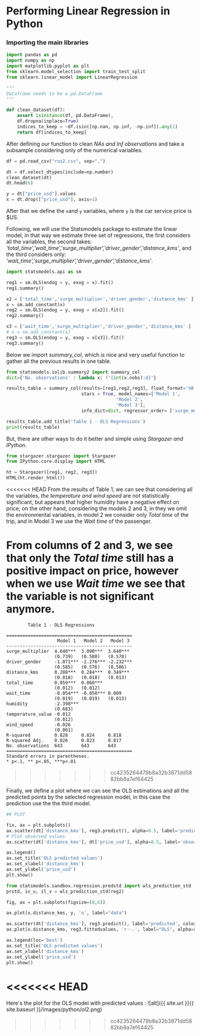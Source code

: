 

# Performing Linear Regression in Python

### Importing the main libraries

```python
import pandas as pd
import numpy as np
import matplotlib.pyplot as plt
from sklearn.model_selection import train_test_split
from sklearn.linear_model import LinearRegression

"""
Dataframe needs to be a pd.DataFrame
"""

def clean_dataset(df):
    assert isinstance(df, pd.DataFrame), 
    df.dropna(inplace=True)
    indices_to_keep = ~df.isin([np.nan, np.inf, -np.inf]).any(1)
    return df[indices_to_keep]
```

After defining our function to clean *NAs and Inf observations*  and take a subsample considering only of the numerical variables.

```python
df = pd.read_csv("rus2.csv", sep=",")

dt = df.select_dtypes(include=np.number)
clean_dataset(dt)
dt.head(6)

y = dt["price_usd"].values
x = dt.drop(["price_usd"], axis=1)
```

After that we define the `x`and `y` variables, where `y` is the car service price is $US.

Following, we will use the Statsmodels package to estimate the linear model, in that way we estimate three set of regressions, the first considers all the variables, the second takes: *'total_time','wait_time','surge_multiplier','driver_gender','distance_kms'*, and the third considers only: *'wait_time','surge_multiplier','driver_gender','distance_kms'*.

```python
import statsmodels.api as sm

reg1 = sm.OLS(endog = y, exog = x).fit()
reg1.summary()

x2 = ['total_time','surge_multiplier','driver_gender','distance_kms' ]
x = sm.add_constant(x)
reg2 = sm.OLS(endog = y, exog = x[x2]).fit()
reg2.summary()

x3 = ['wait_time','surge_multiplier','driver_gender','distance_kms' ]
# x = sm.add_constant(x)
reg3 = sm.OLS(endog = y, exog = x[x3]).fit()
reg3.summary()
```

Below we import *summary_col*, which is nice and very useful function to gather all the previous results in one table.

```python
from statsmodels.iolib.summary2 import summary_col
dict={'No. observations' : lambda x: f"{int(x.nobs):d}"}

results_table = summary_col(results=[reg1,reg2,reg3], float_format='%0.3f',
                            stars = True, model_names=['Model 1',
                                         'Model 2',
                                         'Model 3'],
                            info_dict=dict, regressor_order= ['surge_multiplier','driver_gender','distance_kms','total_time','wait_time', 'humidity', 'temperature_value','wind_speed'])

results_table.add_title('Table 1 - OLS Regressions')
print(results_table)
```

But, there are other ways to do it better and simple using *Stargazer and IPython*.

```python
from stargazer.stargazer import Stargazer
from IPython.core.display import HTML

ht = Stargazer([reg1, reg2, reg3])
HTML(ht.render_html())
```

<<<<<<< HEAD
From the results of Table 1, we can see that considering all the variables, *the temperature and wind speed* are not statistically significant, but appears that higher humidity have a negative effect on price; on the other hand, considering the models 2 and 3, in they we omit the environmental variables, in model 2 we consider only *Total time* of the trip, and in Model 3 we use the *Wait time* of the passenger.

From columns of 2 and 3, we see that only the *Total time* still has a positive impact on price, however when we use *Wait time* we see that the variable is not significant anymore. 
=======
```
        Table 1 - OLS Regressions
   
===============================================
                   Model 1   Model 2   Model 3 
-----------------------------------------------
surge_multiplier  4.640***  3.090***  3.640*** 
                  (0.739)   (0.580)   (0.578)  
driver_gender     -1.871*** -2.276*** -2.232***
                  (0.585)   (0.576)   (0.586)  
distance_kms      0.288***  0.284***  0.349*** 
                  (0.018)   (0.018)   (0.013)  
total_time        0.059***  0.060***           
                  (0.012)   (0.012)            
wait_time         -0.054*** -0.058*** 0.009    
                  (0.019)   (0.019)   (0.013)  
humidity          -2.398***                    
                  (0.683)                      
temperature_value -0.012                       
                  (0.012)                      
wind_speed        -0.026                       
                  (0.061)                      
R-squared         0.828     0.824     0.818    
R-squared Adj.    0.826     0.823     0.817    
No. observations  643       643       643      
===============================================
Standard errors in parentheses.
* p<.1, ** p<.05, ***p<.01
```
>>>>>>> cc4235264479b8a32b3871dd5882bb8a7ef64425

Finally, we define a plot where we can see the OLS estimations and all the predicted points by the selected regression model, in this case the prediction use the the third model.

```python
## PLOT

fix, ax = plt.subplots()
ax.scatter(dt['distance_kms'], reg3.predict(), alpha=0.5, label='predicted')
# Plot observed values
ax.scatter(dt['distance_kms'], dt['price_usd'], alpha=0.5, label='observed')

ax.legend()
ax.set_title('OLS predicted values')
ax.set_xlabel('distance_kms')
ax.set_ylabel('price_usd')
plt.show()
```

```python
from statsmodels.sandbox.regression.predstd import wls_prediction_std
prstd, iv_u, il_v = wls_prediction_std(reg2)

fig, ax = plt.subplots(figsize=(8,6))

ax.plot(x.distance_kms, y, 'o', label="data")

ax.scatter(dt['distance_kms'], reg3.predict(), label='predicted', color='green',  s=100)
ax.plot(x.distance_kms, reg3.fittedvalues, 'r--.', label="OLS", alpha=0.35)

ax.legend(loc='best')
ax.set_title('OLS predicted values')
ax.set_xlabel('distance_kms')
ax.set_ylabel('price_usd')
plt.show()
```

<<<<<<< HEAD
=======
Here's the plot for the OLS model with predicted values : ![alt]({{ site.url }}{{ site.baseurl }}/images/python/ol2.png) 
>>>>>>> cc4235264479b8a32b3871dd5882bb8a7ef64425
